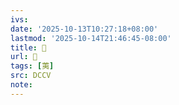 ```yaml
---
ivs:
date: '2025-10-13T10:27:18+08:00'
lastmod: '2025-10-14T21:46:45-08:00'
title: 􃎕
url: 􃎕
tags: [荑]
src: DCCV
note:
---
```

